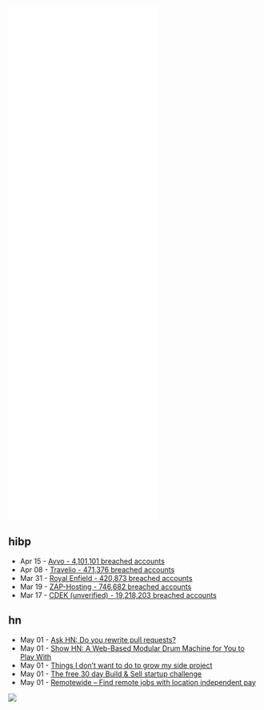 ![Metrics](https://raw.githubusercontent.com/phixion/phixion/master/metrics.svg)

## hibp

<!--
for https://github.com/phixion/phixion/blob/main/.github/workflows/feeds.yml
-->
<!--START_SECTION:haveibeenpwnd-->
- Apr 15 - [Avvo - 4,101,101 breached accounts](https://haveibeenpwned.com/PwnedWebsites#Avvo)
- Apr 08 - [Travelio - 471,376 breached accounts](https://haveibeenpwned.com/PwnedWebsites#Travelio)
- Mar 31 - [Royal Enfield - 420,873 breached accounts](https://haveibeenpwned.com/PwnedWebsites#RoyalEnfield)
- Mar 19 - [ZAP-Hosting - 746,682 breached accounts](https://haveibeenpwned.com/PwnedWebsites#ZAPHosting)
- Mar 17 - [CDEK (unverified) - 19,218,203 breached accounts](https://haveibeenpwned.com/PwnedWebsites#CDEK)
<!--END_SECTION:haveibeenpwnd-->

## hn

<!--
for https://github.com/phixion/phixion/blob/main/.github/workflows/feeds.yml
-->
<!--START_SECTION:hn-->
- May 01 - [Ask HN: Do you rewrite pull requests?](https://news.ycombinator.com/item?id=31225599)
- May 01 - [Show HN: A Web-Based Modular Drum Machine for You to Play With](https://noisecraft.app/557)
- May 01 - [Things I don’t want to do to grow my side project](https://wagslane.dev/posts/things-i-dont-want-to-do-to-grow-business/)
- May 01 - [The free 30 day Build & Sell startup challenge](https://buildsell30.com)
- May 01 - [Remotewide – Find remote jobs with location independent pay](https://remotewide.co/)
<!--END_SECTION:hn-->

<!--
for https://yhype.me
-->
![](https://hit.yhype.me/github/profile?user_id=13013670)
